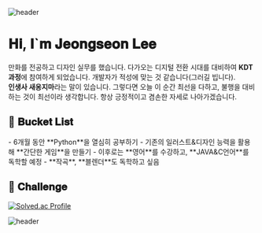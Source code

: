 ![header](https://capsule-render.vercel.app/api?type=waving&color=0:8f9ed1,100:d4938b&_&height=200&section=header)

# <span style="#8f9ed1:">𝐇𝐢, 𝐈`𝐦 𝐉𝐞𝐨𝐧𝐠𝐬𝐞𝐨𝐧 𝐋𝐞𝐞</span>
<span style="#343c57:">만화를 전공하고 디자인 실무를 했습니다. 다가오는 디지털 전환 시대를 대비하여 **KDT 과정**에 참여하게 되었습니다. 개발자가 적성에 맞는 것 같습니다(그러길 빕니다). <br> **인생사 새옹지마**라는 말이 있습니다. 그렇다면 오늘 이 순간 최선을 다하고, 불행을 대비하는 것이 최선이라 생각합니다. 항상 긍정적이고 겸손한 자세로 나아가겠습니다.</span>

## 📝 <span style="#8f9ed1:">𝐁𝐮𝐜𝐤𝐞𝐭 𝐋𝐢𝐬𝐭</span>
<span style="#343c57:">
- 6개월 동안 **Python**을 열심히 공부하기
- 기존의 일러스트&디자인 능력을 활용해 **간단한 게임**을 만들기
- 이후로는 **영어**를 수강하고, **JAVA&C언어**를 독학할 예정
- **작곡**, **블렌더**도 독학하고 싶음
</span>

## 🚩 <span style="#8f9ed1:">𝐂𝐡𝐚𝐥𝐥𝐞𝐧𝐠𝐞</span>

<span style="#343c57:">[![Solved.ac Profile](http://mazassumnida.wtf/api/v2/generate_badge?boj=atumes)](https://solved.ac/atumes/)</span>

<span style="#343c57:">![header](https://capsule-render.vercel.app/api?type=waving&color=0:8f9ed1,100:d4938b&_&height=200&section=footer)</span>
